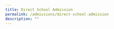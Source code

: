 ```yaml
---
title: Direct School Admission
permalink: /admissions/direct-school-admission
description: ""
---
```

